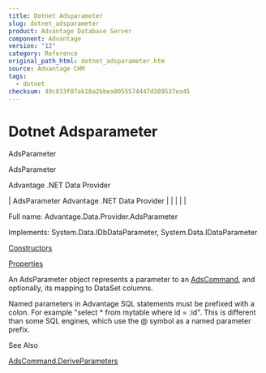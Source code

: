 ```yaml
---
title: Dotnet Adsparameter
slug: dotnet_adsparameter
product: Advantage Database Server
component: Advantage
version: "12"
category: Reference
original_path_html: dotnet_adsparameter.htm
source: Advantage CHM
tags:
  - dotnet
checksum: 49c833f07ab10a2bbea0055574447d389537ea45
---
```


# Dotnet Adsparameter

AdsParameter

AdsParameter

Advantage .NET Data Provider

| AdsParameter  Advantage .NET Data Provider |  |  |  |  |

Full name: Advantage.Data.Provider.AdsParameter

Implements: System.Data.IDbDataParameter, System.Data.IDataParameter

[Constructors](dotnet_adsparameter_constructors.md)

[Properties](dotnet_adsparameter_properties.md)

An AdsParameter object represents a parameter to an [AdsCommand](dotnet_adscommand.md), and optionally, its mapping to DataSet columns.

Named parameters in Advantage SQL statements must be prefixed with a colon. For example "select \* from mytable where id = :id". This is different than some SQL engines, which use the @ symbol as a named parameter prefix.

See Also

[AdsCommand.DeriveParameters](dotnet_adscommand_deriveparameters.md)
